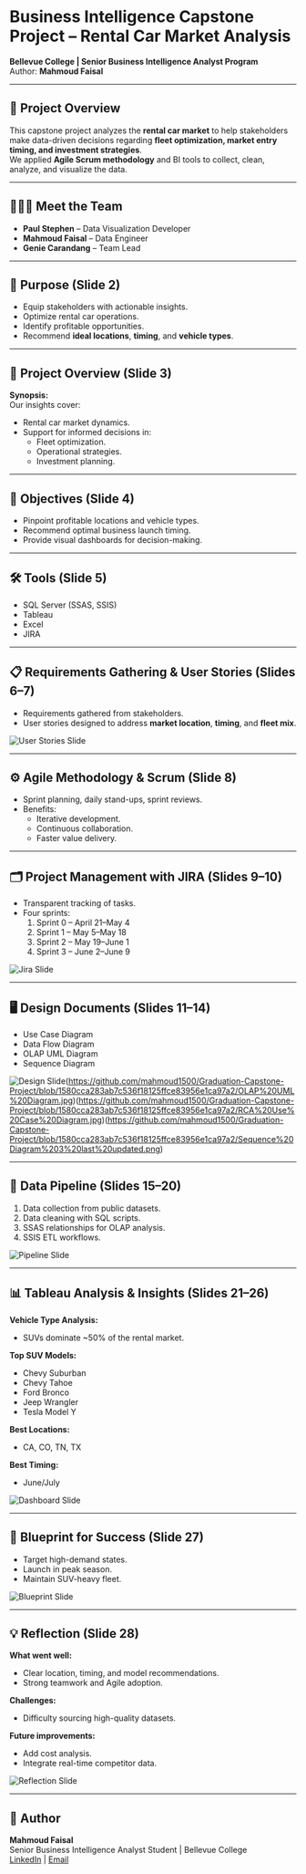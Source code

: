 # Business Intelligence Capstone Project – Rental Car Market Analysis

**Bellevue College | Senior Business Intelligence Analyst Program**  
Author: **Mahmoud Faisal**  

---

## 📌 Project Overview
This capstone project analyzes the **rental car market** to help stakeholders make data-driven decisions regarding **fleet optimization, market entry timing, and investment strategies**.  
We applied **Agile Scrum methodology** and BI tools to collect, clean, analyze, and visualize the data.

---

## 🧑‍🤝‍🧑 Meet the Team
- **Paul Stephen** – Data Visualization Developer  
- **Mahmoud Faisal** – Data Engineer  
- **Genie Carandang** – Team Lead  

---

## 🎯 Purpose (Slide 2)
- Equip stakeholders with actionable insights.
- Optimize rental car operations.
- Identify profitable opportunities.
- Recommend **ideal locations**, **timing**, and **vehicle types**.

---

## 📂 Project Overview (Slide 3)
**Synopsis:**  
Our insights cover:
- Rental car market dynamics.
- Support for informed decisions in:
  - Fleet optimization.
  - Operational strategies.
  - Investment planning.

---

## 🎯 Objectives (Slide 4)
- Pinpoint profitable locations and vehicle types.
- Recommend optimal business launch timing.
- Provide visual dashboards for decision-making.

---

## 🛠 Tools (Slide 5)
- SQL Server (SSAS, SSIS)
- Tableau
- Excel
- JIRA

---

## 📋 Requirements Gathering & User Stories (Slides 6–7)
- Requirements gathered from stakeholders.
- User stories designed to address **market location**, **timing**, and **fleet mix**.

![User Stories Slide](https://github.com/mahmoud1500/Graduation-Capstone-Project/blob/666d8d42b7112b8e482e5a21c1ca34654246a08a/Jira%20Sprints.jpg)

---

## ⚙ Agile Methodology & Scrum (Slide 8)
- Sprint planning, daily stand-ups, sprint reviews.
- Benefits:
  - Iterative development.
  - Continuous collaboration.
  - Faster value delivery.


---

## 🗂 Project Management with JIRA (Slides 9–10)
- Transparent tracking of tasks.
- Four sprints:
  1. Sprint 0 – April 21–May 4
  2. Sprint 1 – May 5–May 18
  3. Sprint 2 – May 19–June 1
  4. Sprint 3 – June 2–June 9

![Jira Slide](https://github.com/mahmoud1500/Graduation-Capstone-Project/blob/1580cca283ab7c536f18125ffce83956e1ca97a2/Jira%20Sprints.jpg)

---

## 🖥 Design Documents (Slides 11–14)
- Use Case Diagram
- Data Flow Diagram
- OLAP UML Diagram
- Sequence Diagram

![Design Slide](https://github.com/mahmoud1500/Graduation-Capstone-Project/blob/1580cca283ab7c536f18125ffce83956e1ca97a2/data%20flow%20diagram-%20last%20updated.png)(https://github.com/mahmoud1500/Graduation-Capstone-Project/blob/1580cca283ab7c536f18125ffce83956e1ca97a2/OLAP%20UML%20Diagram.jpg)(https://github.com/mahmoud1500/Graduation-Capstone-Project/blob/1580cca283ab7c536f18125ffce83956e1ca97a2/RCA%20Use%20Case%20Diagram.jpg)(https://github.com/mahmoud1500/Graduation-Capstone-Project/blob/1580cca283ab7c536f18125ffce83956e1ca97a2/Sequence%20Diagram%203%20last%20updated.png)

---

## 🔄 Data Pipeline (Slides 15–20)
1. Data collection from public datasets.
2. Data cleaning with SQL scripts.
3. SSAS relationships for OLAP analysis.
4. SSIS ETL workflows.

![Pipeline Slide](images/pipeline.png)

---

## 📊 Tableau Analysis & Insights (Slides 21–26)
**Vehicle Type Analysis:**  
- SUVs dominate ~50% of the rental market.

**Top SUV Models:**
- Chevy Suburban
- Chevy Tahoe
- Ford Bronco
- Jeep Wrangler
- Tesla Model Y

**Best Locations:**
- CA, CO, TN, TX

**Best Timing:**
- June/July

![Dashboard Slide](images/dashboard.png)

---

## 🧩 Blueprint for Success (Slide 27)
- Target high-demand states.
- Launch in peak season.
- Maintain SUV-heavy fleet.

![Blueprint Slide](images/blueprint.png)

---

## 💡 Reflection (Slide 28)
**What went well:**
- Clear location, timing, and model recommendations.
- Strong teamwork and Agile adoption.

**Challenges:**
- Difficulty sourcing high-quality datasets.

**Future improvements:**
- Add cost analysis.
- Integrate real-time competitor data.

![Reflection Slide](images/reflection.png)

---

## 📧 Author
**Mahmoud Faisal**  
Senior Business Intelligence Analyst Student | Bellevue College  
[LinkedIn](https://www.linkedin.com/) | [Email](mailto:your.email@example.com)


